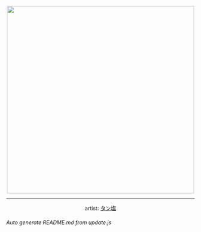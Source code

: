
<p align="center">
  <img width="500" src="https://nekos.best/api/v2/neko/0533.png">
  <hr/>
  <center>
    artist: <a href="https://www.pixiv.net/en/artworks/92820012">タン塩</a>
  </center>
</p>


###### Auto generate README.md from update.js

